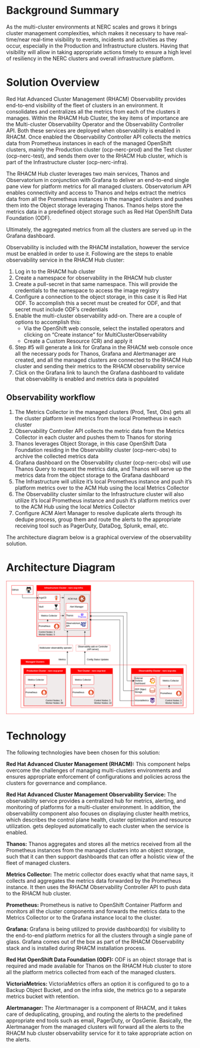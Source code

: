 
# Background Summary

As the multi-cluster environments at NERC scales and grows it brings cluster management complexities, which makes it necessary to have real-time/near real-time visibility to events, incidents and activities as they occur, especially in the Production and Infrastructure clusters. Having that visibility will allow in taking appropriate actions timely to ensure a high level of resiliency in the NERC clusters and overall infrastructure platform.

# Solution Overview

Red Hat Advanced Cluster Management (RHACM) Observability provides end-to-end visibility of the fleet of clusters in an environment. It consolidates and centralizes all the metrics from each of the clusters it manages. Within the RHACM Hub Cluster, the key items of importance are the Multi-cluster Observability Operator and the Observability Controller API. Both these services are deployed when observability is enabled in RHACM. Once enabled the Observability Controller API collects the metrics data from Prometheus instances in each of the managed OpenShift clusters, mainly the Production cluster (ocp-nerc-prod) and the Test cluster (ocp-nerc-test), and sends them over to the RHACM Hub cluster, which is part of the Infrastructure cluster (ocp-nerc-infra).

The RHACM Hub cluster leverages two main services, Thanos and Observatorium in conjunction with Grafana to deliver an end-to-end single pane view for platform metrics for all managed clusters. Observatorium API enables connectivity and access to Thanos and helps extract the metrics data from all the Prometheus instances in the managed clusters and pushes them into the Object storage leveraging Thanos. Thanos helps  store the metrics data in a predefined object storage such as Red Hat OpenShift Data Foundation (ODF).

Ultimately, the aggregated metrics from all the clusters are served up in the Grafana dashboard.  

Observability is included with the RHACM installation, however the service must be enabled in order to use it. Following are the steps to enable observability service in the RHACM Hub cluster:

1. Log in to the RHACM hub cluster
2. Create a namespace for observability in the RHACM hub cluster
3. Create a pull-secret in that same namespace. This will provide the credentials to the namespace to access the image registry
4. Configure a connection to the object storage, in this case it is Red Hat ODF. To accomplish this a secret must be created for ODF, and that secret must include ODF’s credentials
5. Enable the multi-cluster observability add-on. There are a couple of options to accomplish this:
    - Via the OpenShift web console, select the installed operators and clicking on “Create instance” for MultiClusterObservability
    - Create a Custom Resource (CR) and apply it
6. Step #5 will generate a link for Grafana in the RHACM web console once all the necessary pods for Thanos, Grafana and Alertmanager are created, and all the managed clusters are connected to the RHACM Hub cluster and sending their metrics to the RHACM observability service
7. Click on the Grafana link to launch the Grafana dashboard to validate that observability is enabled and metrics data is populated

## Observability workflow

1. The Metrics Collector in the managed clusters (Prod, Test, Obs) gets all the cluster platform level metrics from the local Prometheus in each cluster
2. Observability Controller API collects the metric data from the Metrics Collector in each cluster and pushes them to Thanos for storing
3. Thanos leverages Object Storage, in this case OpenShift Data Foundation residing in the Observability cluster (ocp-nerc-obs) to archive the collected metrics data
4. Grafana dashboard on the Observability cluster (ocp-nerc-obs) will use Thanos Query to request the metrics data, and Thanos will serve up the metrics data from the object storage to the Grafana dashboard
5. The Infrastructure will utilize it’s local Prometheus instance and push it’s platform metrics over to the ACM Hub using the local Metrics Collector
6. The Observability cluster similar to the Infrastructure cluster will also utilize it’s local Prometheus instance and push it’s platform metrics over to the ACM Hub using the local Metrics Collector
7. Configure ACM Alert Manager to resolve duplicate alerts through its dedupe process, group them and route the alerts to the appropriate receiving tool such as PagerDuty, DataDog, Splunk, email, etc.

The architecture diagram below is a graphical overview of the observability solution.  

# Architecture Diagram

![plot](./img/Observability-Architecture.png)

# Technology

The following technologies have been chosen for this solution:

**Red Hat Advanced Cluster Management (RHACM):** This component helps overcome the challenges of managing multi-clusters environments and ensures appropriate enforcement of configurations and policies across the clusters for governance and compliance.  

**Red Hat Advanced Cluster Management Observability Service:** The observability service provides a centralized hub for metrics, alerting, and monitoring of platforms for a multi-cluster environment. In addition, the observability component also focuses on displaying cluster health metrics, which describes the control plane health, cluster optimization and resource utilization. gets deployed automatically to each cluster when the service is enabled.

**Thanos:** Thanos aggregates and stores all the metrics received from all the Prometheus instances from the managed clusters into an object storage, such that it can then support dashboards that can offer a holistic view of the fleet of managed clusters.

**Metrics Collector:** The metric collector does exactly what that name says, it collects and aggregates the metrics data forwarded by the Prometheus instance. It then uses the RHACM Observability Controller API to push data to the RHACM hub cluster.

**Prometheus:** Prometheus is native to OpenShift Container Platform and monitors all the cluster components and forwards the metrics data to the Metrics Collector or to the Grafana instance local to the cluster.

**Grafana:** Grafana is being utilized to provide dashboard(s) for visibility to the end-to-end platform metrics for all the clusters through a single pane of glass. Grafana comes out of the box as part of the RHACM Observability stack and is installed during RHACM installation process.

**Red Hat OpenShift Data Foundation (ODF):** ODF is an object storage that is required and made available for Thanos on the RHACM Hub cluster to store all the platform metrics collected from each of the managed clusters.

**VictoriaMetrics:** VictoriaMetrics offers an option it is configured to go to a Backup Object Bucket, and on the infra side, the metrics go to a separate metrics bucket with retention.

**Alertmanager:** The Alertmanager is a component of RHACM, and it takes care of deduplicating, grouping, and routing the alerts to the predefined appropriate end tools such as email, PagerDuty, or OpsGenie. Basically, the Alertmanager from the managed clusters will forward all the alerts to the RHACM hub cluster observability service for it to take appropriate action on the alerts.
